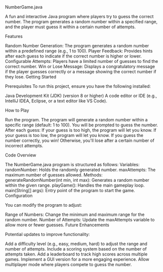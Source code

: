NumberGame.java

A fun and interactive Java program where players try to guess the correct number. The program generates a random number within a specified range, and the player must guess it within a certain number of attempts.

Features

Random Number Generation: The program generates a random number within a predefined range (e.g., 1 to 100).
Player Feedback: Provides hints after each guess to indicate if the correct number is higher or lower.
Configurable Attempts: Players have a limited number of guesses to find the correct number.
Win or Lose Message: Displays a congratulatory message if the player guesses correctly or a message showing the correct number if they lose.
Getting Started

Prerequisites
To run this project, ensure you have the following installed:

Java Development Kit (JDK) (version 8 or higher)
A code editor or IDE (e.g., IntelliJ IDEA, Eclipse, or a text editor like VS Code).

How to Play

Run the program.
The program will generate a random number within a specific range (default: 1 to 100).
You will be prompted to guess the number.
After each guess:
If your guess is too high, the program will let you know.
If your guess is too low, the program will let you know.
If you guess the number correctly, you win! Otherwise, you'll lose after a certain number of incorrect attempts.

Code Overview

The NumberGame.java program is structured as follows:
Variables:
randomNumber: Holds the randomly generated number.
maxAttempts: The maximum number of guesses allowed.
Methods:
generateRandomNumber(int min, int max): Generates a random number within the given range.
playGame(): Handles the main gameplay loop.
main(String[] args): Entry point of the program to start the game.
Configuration

You can modify the program to adjust:

Range of Numbers: Change the minimum and maximum range for the random number.
Number of Attempts: Update the maxAttempts variable to allow more or fewer guesses.
Future Enhancements

Potential updates to improve functionality:

Add a difficulty level (e.g., easy, medium, hard) to adjust the range and number of attempts.
Include a scoring system based on the number of attempts taken.
Add a leaderboard to track high scores across multiple games.
Implement a GUI version for a more engaging experience.
Allow multiplayer mode where players compete to guess the number.
